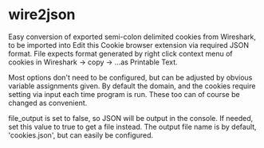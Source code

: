 # wire2json
Easy conversion of exported semi-colon delimited cookies from Wireshark, to be imported into Edit this Cookie browser extension via required JSON format. File expects format generated by right click context menu of cookies in Wireshark -> copy -> ...as Printable Text.

Most options don't need to be configured, but can be adjusted by obvious variable assignments given.
By default the domain, and the cookies require setting via input each time program is run. These too can of course be changed as convenient.

file_output is set to false, so JSON will be output in the console. If needed, set this value to true to get a file instead.
The output file name is by default, 'cookies.json', but can easily be configured.
